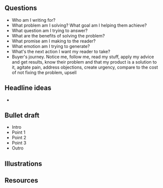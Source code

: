 ## Questions
- Who am I writing for?
- What problem am I solving? What goal am I helping them achieve?
- What question am I trying to answer?
- What are the benefits of solving the problem?
- What promise am I making to the reader?
- What emotion am I trying to generate?
- What's the next action I want my reader to take?
- Buyer's journey. Notice me, follow me, read my stuff, apply my advice and get results, know their problem and that my product is a solution to it, agitate pain, address objections, create urgency, compare to the cost of not fixing the problem, upsell

## Headline ideas
- 
## Bullet draft
- Intro
- Point 1
- Point 2
- Point 3
- Outro

## Illustrations


## Resources